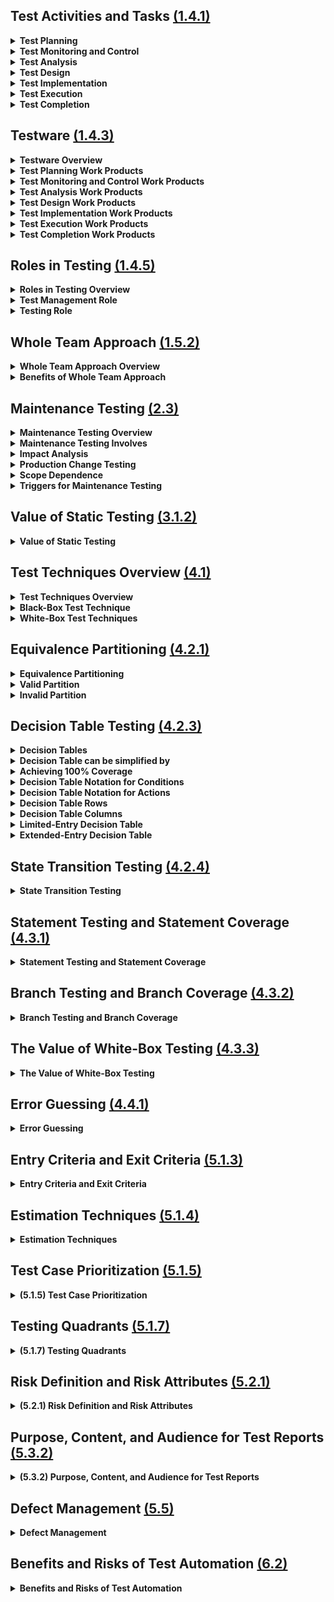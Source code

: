 <style>
details summary {
    font-weight: bold;
}
</style>


<!-- #region Section 1.4.1 -->

## Test Activities and Tasks [(1.4.1)](/Chapters/Chapter%201/Section_4.md#141)

<details>
  <summary>Test Planning</summary> 

- Define test objectives.
- Select the best approach to achieve objectives within constraints.

</details>

<details>
  <summary>Test Monitoring and Control</summary>

**Test Monitoring:**
- Continuously check all test activities.
- Compare actual progress against the test plan.

**Test Control:**
- Take actions to meet test objectives.

</details>

<details>
  <summary>Test Analysis</summary>

- Analyze the test basis to identify testable features.
- Define and prioritize test conditions with related risks.
- Evaluate Test Basis and Test Objects to identify defects and assess testability.
- Answer "What to test" with measurable coverage criteria.

</details>

<details>
  <summary>Test Design</summary>

- Turn Test Conditions into Test Cases and other Testware.
- Identify coverage items to specify test case inputs.
- Define test data requirements.
- Design test environment and identify required infrastructure and tools.
- Use [Testing Techniques](Chapters/Chapter%204/Chapter_4_Home.md) for support.
- Answer "How to test?"

</details>

<details>
  <summary>Test Implementation</summary>

- Create/gather testware for test execution (e.g., Test Data).
- Organize into Test Procedures and arrange within the Test Execution Schedule.
- Assemble into Test Suites.
- Create manual and automated test scripts.

</details>

<details>
  <summary>Test Execution</summary>

- Run tests according to the Test Execution Schedule.
- Compare actual test results with expected results.
- Log test results and defects.
- Perform manual or automated testing.
- Conduct continuous or pair testing sessions.

</details>

<details>
  <summary>Test Completion</summary>

- Occurs at Project Milestones:
  - Unresolved Defects
  - Change Requests
  - Product Backlog items
  - Milestones Examples: Release, End of Iterations, Test Level Completion
- Identify, archive, or hand over testware for future use.
- Shut down and archive the test environment.
- Review test activities for lessons learned and improvements.
- Create and share a Test Completion Report with stakeholders.

</details>

<!-- #endregion -->

<!-- #region Section 1.4.3 -->

## Testware [(1.4.3)](/Chapters/Chapter%201/Section_4.md#143)

<details>
  <summary>Testware Overview</summary>

- Created as output **Work Products** from [Test Activities](#141).
- No company creates and manages their Work Products the same.
- Proper management of configuration ensures consistency and integrity of Work Products.

</details>

<details>
  <summary>Test Planning Work Products</summary>

- Test Plan
- Test Schedule
- Risk Register
  - List of risks with:
    - Risk Likelihood
    - Risk Impact
    - [Risk Mitigation](Chapter%205#2) Info
- [Entry/Exit Criteria](Chapter%205#1)

</details>

<details>
  <summary>Test Monitoring and Control Work Products</summary>

- [Test Progress Reports](Chapter%205#Section3.2)
- [Documentation of Control Directives](Chapter%205#3)
- [Risk Information](Chapter%205#2)

</details>

<details>
  <summary>Test Analysis Work Products</summary>

- (Prioritized) Test Conditions
  - Acceptance Criteria
- Defect Reports with Test Basis defects (if not fixed directly)

</details>

<details>
  <summary>Test Design Work Products</summary>

- (Prioritized) Test Cases
- Test Charters
- Coverage Items
- Test Data Requirements
- Test Environment Requirements

</details>

<details>
  <summary>Test Implementation Work Products</summary>

- Test Procedures
- Automated Test Scripts
- Test Suites
- Test Data
- Test Execution Schedule
- Test Environment Variables
  - Stubs
  - Drivers
  - Simulators
  - Service Virtualizations

</details>

<details>
  <summary>Test Execution Work Products</summary>

- Test Logs
- [Defect Reports](Chapter%205#5)

</details>

<details>
  <summary>Test Completion Work Products</summary>

- [Test Completion Report](Chapter%205#532)
- Action Items for Improvement
- Documented Lessons Learned
- Change Requests
  - EX: Product Backlog Items

</details>

<!-- #endregion -->

<!-- #region Section 1.4.5 -->

## Roles in Testing [(1.4.5)](/Chapters/Chapter%201/Section_4.md#145)

<details>
  <summary>Roles in Testing Overview</summary>

- There are two (2) Principal Roles: **Test Management** and **Testing**
- Different people may take on these roles at different times.
  - Test Management Role can be performed by:
    - Team Leader
    - Test Manager
    - Development Manager
    - etc.
- One (1) person can also take on both roles at the same time.

</details>

<details>
  <summary>Test Management Role</summary>

- Overall responsible for:
  - Test Process
  - Test Team
  - Leadership of Test Activities
- Mainly focused on:
  - Activities of Test Plan
  - Test Monitoring
  - Test Controlling
  - Test Completion
- Agile Example:
  - Test Management tasks may be handled by Agile Team
  - Tasks for multiple teams or the entire organization may be performed by Test Managers outside of the Development Team

</details>

<details>
  <summary>Testing Role</summary>

- Overall responsible for:
  - Engineering (Technical) aspect of Testing
- Mainly focused on Activities of:
  - Test Analysis
  - Test Design
  - Test Implementation
  - Test Execution

</details>

<!-- #endregion -->

<!-- #region Section 1.5.2 -->

## Whole Team Approach [(1.5.2)](/Chapters/Chapter%201/Section_5.md#152)

<details>
  <summary>Whole Team Approach Overview</summary>

- Dependent on Context, Whole Team Approach is not always appropriate.
  - EX: Safety Critical, a high level of test independence may be needed.
- Any team member with the necessary knowledge or skills can perform any task.
- Whole team is responsible for Quality.

</details>

<details>
  <summary>Benefits of Whole Team Approach</summary>

- Improves team dynamics
- Enhances communication and collaboration
- Creates synergy

</details>

<!-- #endregion -->

<!-- #region Section 2.3 -->

## Maintenance Testing [(2.3)](/Chapters/Chapter%202/Section_3.md)

<details>
  <summary><strong>Maintenance Testing Overview</strong></summary>

  - Different Categories:
    - Corrective
    - Adaptive to changes in the environment
    - Improve performance or maintainability

</details>

<details>
  <summary><strong>Maintenance Testing Involves</strong></summary>

  - Planned Releases/Deployments
  - Unplanned Releases/Deployments (Hot Fixes)

</details>

<details>
  <summary><strong>Impact Analysis</strong></summary>

  - May be done before a change is made
  - Helps decide if the change is necessary

</details>

<details>
  <summary><strong>Production Change Testing</strong></summary>

  - Evaluates successful implementation
  - Checks for possible regressions on unchanged parts of the system

</details>

<details>
  <summary><strong>Scope Dependence</strong></summary>

  - Degree of risk of the change
  - Size of the existing system
  - Size of the change

</details>

<details>
  <summary><strong>Triggers for Maintenance Testing</strong></summary>

  - Modifications such as planned enhancements (Release-Based), corrective changes, or hot fixes
  - Upgrades or migrations of the operational environment
    - Can require tests associated with new environment, changes in software, or tests of data conversion
  - Retirement of a system
    - Testing of data archiving if long retention periods are required
    - Testing of restore and retrieval procedures after archiving

</details>

<!-- #endregion -->

<!-- #region Section 3.1.2 -->

## Value of Static Testing [(3.1.2)](/Chapters/Chapter%203/Section_1.md#312)

<details>
  <summary><strong>Value of Static Testing</strong></summary>

  - Can detect defects in the earliest phases of SDLC
  - Identify defects not found in Dynamic Testing
    - Unreachable Code
    - Design Patterns not implemented as desired
    - Defects in non-executable work products
  - Provides ability to evaluate the quality of Work Products
  - Provides build confidence in Work Products
  - Verifies documented requirements, so stakeholders can make sure requirements meet actual needs
  - Shared understanding between involved stakeholders
    - Should include a wide variety of stakeholders
  - Reviews may be more costly to implement, but overall project costs are much lower than with no reviews
    - Due to less time and effort necessary for fixing defects later
  - Code defects can be detected using Static Analysis more efficiently than Dynamic Testing
    - Fewer Code Defects
    - Lower overall Development effort

</details>

<!-- #endregion -->

<!-- #region Section 4.1 -->

## Test Techniques Overview [(4.1)](/Chapters/Chapter%204/Section_1.md)

<details>
  <summary><strong>Test Techniques Overview</strong></summary>

  - Supports tester in Test Analysis (what to test) and Test Design (how to test)
  - Helps to develop relatively small, but sufficient, set of test cases in a Systematic way
  - Helps tester _\_\_\_ during Test Analysis and Design:
    - Define Test Conditions
    - Identify coverage items
    - Identify Test Data

</details>

<details>
  <summary><strong>Black-Box Test Technique</strong></summary>

  - Referred to as Specification-Based Techniques
  - Based on analysis of the specified behavior of the test object without code knowledge
  - Test cases are independent of how the software is implemented
    - If there are code changes, but required behavior stays the same, test cases will stay useful

</details>

<details>
  <summary><strong>White-Box Test Techniques</strong></summary>

  - Referred to as Structure-Based Techniques
  - Based on analysis of the test object's internal structure and processing
  - Test cases are dependent on how the software is designed
    - Created only after design or implementation of the test object

</details>

<!-- #endregion -->

<!-- #region Section 4.2.1 -->

## Equivalence Partitioning [(4.2.1)](/Chapters/Chapter%204/Section_2.md#421)

<details>
  <summary><strong>Equivalence Partitioning</strong></summary>

  - Divides data into partitions
  - Partitions can be:
    - Continuous or discrete
    - Ordered or unordered
    - Finite or infinite
  - Theory:
    - If a test case tests one value from a partition and detects a defect
    - Then this defect should also be detected with other values within the same partition
    - Therefore one test for each partition is sufficient
  - Can be identified for any data element related to the test object:
    - Inputs
    - Outputs
    - Configuration items
    - Internal values
    - Time-Related values
    - Interface parameters
  - Simple test objects EP <u>CAN</u> be easy
    - In practice though, understanding how the test object will treat different values is often complicated
    - **Partitioning SHOULD BE done with care**
  - Coverage items are the Equivalence Partitions
  - Achieving 100% Coverage:
    - Test cases must exercise all identified partitions (includes invalid partitions) by covering each partition at least once
  - Coverage is measured by:
    - Number of partitions exercised by at least one test case
    - Divided by the total number of identified partitions
    - Coverage is expressed as a percentage
  - Many test objects include multiple sets of partitions
    - Test objects with more than one input parameter
    - Which means a test case will cover partitions from different sets of partitions
  - Each Choice Coverage
    - Simplest coverage criterion in the case of multiple sets of partitions
    - Each choice coverage requires test cases to exercise each partition from each set of partitions at least once
    - Each one does not take into account combinations of partitions

</details>

<details>
  <summary><strong>Valid Partition</strong></summary>

  - Partition containing valid values
    - Example - Valid values may be interpreted as those that should be processed by the test object or as those for which the specification defines their processing

</details>

<details>
  <summary><strong>Invalid Partition</strong></summary>

  - Partition containing invalid values
    - Example - Invalid values may be interpreted as those that should be ignored or rejected by the test object or as those for which no processing is defined in the test object specification
  - Definition of valid and invalid values dependent on team and organization

</details>

<!-- #endregion -->

<!-- #region Section 4.2.3 -->

## Decision Table Testing [(4.2.3)](/Chapters/Chapter%204/Section_2.md#423)

<details>
  <summary><strong>Decision Tables</strong></summary>

  - Used for testing implementation of system requirements that specify how different combinations of conditions result in different outcomes
  - Effective way of recording complex logic, such as business rules
  - Full decision table has enough columns to cover every combination of conditions  
  - Provides systematic approach to identify all combinations of conditions where some might be overlooked
  - Helps find any gaps or contradictions in the requirements
  - If there are many conditions:
    - Exercising all the decision rules may be time consuming:
      - Number of rules grows exponentially with the number of conditions
    - Reduce the number of rules that need to be exercised
    - Minimized decision table
    - Risk-Based approach

</details>

<details>
  <summary><strong>Decision Table can be simplified by</strong></summary>

- Deleting columns containing infeasible combinations of conditions
- Merging columns where conditions do not affect the outcome into a single column
- Minimization algorithms are out of scope of syllabus

</details>

<details>
  <summary>Achieving 100% Coverage</summary> 

- Test cases must exercise all these columns
- Number of exercised columns
- Divided by total number of feasible columns
- Expressed as a percentage

</details>

<details>
  <summary>Decision Table Notation for Conditions</summary> 

- **"T"** : True - Condition satisfied
- **"F"** : False - Condition is not satisfied
- **"-"** : Value of condition is irrelevant for action outcome
- **"N/A"** : Condition is infeasible for a given rule

</details>

<details>
  <summary>Decision Table Notation for Actions</summary> 

- **"X"** : Action should occur
- **"Blank"** : Action should not occur
- Other notations may be used

</details>

<details>
  <summary>Decision Table Rows</summary> 

- Conditions and resulting actions of the system are defined

</details>

<details>
  <summary>Decision Table Columns</summary> 

- Corresponds to a decision rule that defines a unique combination of conditions
- Along with associated actions

</details>

<details>
  <summary>Limited-Entry Decision Table</summary> 

- All values of the conditions and actions (except for irrelevant or infeasible ones) are shown as Boolean values (True or False)

</details>

<details>
  <summary>Extended-Entry Decision Table</summary> 

- Some or all conditions or actions may take on multiple values:
  - Ranges of numbers
  - Equivalence partitions
  - Discrete Values

</details>

<!-- #endregion -->

<!-- #region Section 4.2.4 -->

## State Transition Testing [(4.2.4)](/Chapters/Chapter%204/Section_2.md#424)

<details>
  <summary><strong>State Transition Testing</strong></summary>

  - **State Transition Diagram** 
    - Models the behavior of a system by showing its possible states and valid state transitions
    - Transition is initiated by an event:
      - May be additionally qualified by a guard condition
    - Transitions are assumed to be instantaneous and may sometimes result in the software taking action
    - Common Transition Labeling:
      - "Event [guard condition] / Action"
    - Guard conditions and actions can be omitted if they do not exist or are irrelevant for the tester
    
  - **Stable Table**
    - Equivalent Model to State Transition Diagram
    - **Rows** represent states
    - **Columns** represent events (together with guard conditions if they exist)
    - **Table Entries (Cells)** represent transitions and contain:
      - Target State
      - Resulting Actions, if defined
    - In contrast to Transition Diagram, State Table explicitly shows invalid transitions:
      - Represented by empty cells

  - Test case based on a State Transition Diagram or Stable Table is usually represented as a sequence of events:
    - Results in a sequence of state changes (and actions if necessary)
  - One test case may, and usually will, cover several transitions between states
  - There are many coverage criteria for state transition testing

  - **All States Coverage**
    - Coverage items are the states
    - Achieving 100% Coverage:
      - Test cases must ensure all states are visited
      - Number of visited states
      - Divided by the total number of states
      - Expressed as a percentage

  - **Valid Transitions Coverage**
    - Also called 0-Switch Coverage
    - Coverage items are single valid transitions
    - Achieving 100% Coverage:
      - Test cases must exercise all the valid transitions
      - Number of exercised valid transitions
      - Divided by the total number of valid transitions
      - Expressed as a percentage

  - **All Transitions Coverage**
    - Coverage items are all transitions shown in a State Table
    - Testing only one invalid transition in a single test case helps to avoid fault masking:
      - Situation in which one defect prevents the detection of another
    - Achieving 100% Coverage:
      - Test cases must exercise all the valid transitions and attempt to execute invalid transitions
      - Number of valid and invalid transitions exercised or attempted to be covered by executed test cases
      - Divided by the total number of valid and invalid transitions
      - Expressed as a percentage

  - **All States Coverage** is weaker than **Valid Transitions Coverage**:
    - Due to it typically being able to achieve without exercising all the transitions
  - **Valid Transitions** is the most widely used coverage criterion
  - Achieving full **Valid Transition Coverage** guarantees full **All States Coverage**
  - Achieving full **All Transitions Coverage** guarantees both full **All States Coverage** and full **Valid Transitions Coverage**:
    - Should be a minimum requirement for mission and safety-critical software

</details>

<!-- #endregion -->

<!-- #region Section 4.3.1 -->

## Statement Testing and Statement Coverage [(4.3.1)](/Chapters/Chapter%204/Section_3.md#431)

<details>
  <summary><strong>Statement Testing and Statement Coverage</strong></summary>

  - **Statement Testing**
    - Coverage items are executable statements
    - Design test cases that exercise statements in the code until an acceptable level of coverage is achieved
    - Coverage is measured as:
      - The number of statements exercised by the test cases
      - Divided by the total number of executable statements in the code
      - Expressed as a percentage
    - When 100% coverage is achieved:
      - Ensures all executable statements in the code have been tested at least once
      - Each statement with a defect has been executed:
        - May cause failure in detecting the presence of defect
      - Exercising a statement with a test case will not detect defects in **ALL** cases:
        - Data Dependent statements:
          - Division by zero
      - 100% Coverage does not guarantee all decision logics have been tested:
        - May not exercise all branches

</details>

<!-- #endregion -->

<!-- #region Section 4.3.2 -->

## Branch Testing and Branch Coverage [(4.3.2)](/Chapters/Chapter%204/Section_3.md#432)

<details>
  <summary><strong>Branch Testing and Branch Coverage</strong></summary>

  - **Branch**
    - Transfer of control between 2 nodes in control graph
    - Shows possible sequences in which source code statements are executed in the test object
    - Transfer of control can be:
      - Unconditional (Straight-Line Code)
      - Conditional (Decision outcome)

  - **Branch Testing**
    - Coverage items are branches
    - Design test cases to exercise branches in the code until an acceptable level of coverage is achieved
    - Coverage is measured as:
      - Number of branches exercised by the test cases
      - Divided by the total number of branches
      - Expressed as a percentage

  - **100% Branch Coverage**
    - All branches in the code, unconditional and conditional, are exercised by test cases
    - Conditional branches typically correspond to a true or false outcome:
      - "If...Then" Decision
      - A Switch/Case Statement
      - Decision to exit or continue loop
    - Exercising a branch with a test case will not detect defects in all cases:
      - May not detect defects requiring the execution of a specific path in the code
    - Branch coverage subsumes statement coverage:
      - Any set of test cases achieving 100% **Branch Coverage** also achieves 100% **Statement Coverage**, but not vice versa

</details>

<!-- #endregion -->

<!-- #region Section 4.3.3 -->

## The Value of White-Box Testing [(4.3.3)](/Chapters/Chapter%204/Section_3.md#433)

<details>
  <summary><strong>The Value of White-Box Testing</strong></summary>

  - **Fundamental Strength**
    - Entire software implementation is taken into account during testing
    - Facilitates defect detection even when software specification is vague, outdated, or incomplete

  - **Weakness**
    - If the software does not implement one or more requirements, White-Box Testing may not detect the resulting defects of omission

  - Can be used in Static Testing
    - During dry runs of code

  - Well suited to reviewing code that is not yet ready for:
    - Execution
    - Pseudocode
    - High-Level or Top-Down Logic which can be modeled with a control flow graph

  - Only Black-Box Testing does not provide a measure of actual code coverage
  - White-Box Coverage measures provide an objective measurement of coverage:
    - Provides the necessary information to allow additional tests to be generated for:
      - Increase of coverage
      - Increase of confidence in the code

</details>

<!-- #endregion -->

<!-- #region Section 4.4.1 -->

## Error Guessing [(4.4.1)](/Chapters/Chapter%204/Section_4.md#441)

<details>
  <summary><strong>Error Guessing</strong></summary>

  - Used to anticipate the occurrence of errors, defects, and failures based on tester's knowledge:
    - How the application has worked in the past
    - Type of errors developers tend to make
    - Type of defects from errors
    - Types of failures that have occurred in other, similar applications

  - Generally, errors, defects, and failures may be related to:
    - **Input**
      - Correct input not accepted
      - Parameters wrong or missing
    - **Output**
      - Wrong format
      - Wrong result
    - **Logic**
      - Missing cases
      - Wrong operator
    - **Computation**
      - Incorrect operand
      - Wrong computation
    - **Interfaces**
      - Parameter mismatch
      - Incompatible types
    - **Data**
      - Incorrect initialization
      - Wrong type
  
  - Fault attacks are a methodical approach to the implementation of error guessing
  - Technique requires tester to create or acquire a list of possible:
    - Errors
    - Defects
    - Failures

    - The list will help:
      - Identify defects associated with the errors
      - Expose the defects
      - Cause the failures

    - List can be built based on:
      - Experience 
      - Defect and Failure data
      - Common knowledge about why software fails

</details>


<!-- #endregion -->

<!-- #region Section 5.1.3 -->

## Entry Criteria and Exit Criteria [(5.1.3)](/Chapters/Chapter%205/Section_1.md#513)

<details>
  <summary><strong>Entry Criteria and Exit Criteria</strong></summary>

  - Both Entry and Exit Criteria should be defined for each test level
  - Both will differ based on the test objectives

  - **Entry Criteria**
    - Defines the preconditions for undertaking a given activity
    - If it is not met, it is likely that the activity will prove to be more:
      - Difficult
      - Time-Consuming
      - Costly
      - Risky
    - Typical Entry Criteria:
      - **Availability of Resources**
        - People
        - Tools
        - Environments
        - Test Data
        - Budget
        - Time
      - **Availability of Software**
        - Test Basis
        - Testable Requirements
        - User Stories
        - Test Cases
      - **Initial Quality Level of a Test Object**
        - All Smoke Tests have passed
        
  - **Exit Criteria**
    - Defines what must be achieved in order to declare an activity completed
    - Typical Exit Criteria:
      - **Measures of Thoroughness**
        - Achieved level of Coverage
        - Number of Unresolved Defects
        - Defect Density
        - Number of Failed Test Cases
      - **Completion Criteria**
        - Planned Tests have been executed
        - Static Testing has be performed
        - All defects found are reported
        - All Regression Tests are automated
      - **Running out of time or budget**
    - If stakeholders have reviewed and accepted the risks to go live, all Exit Criteria do not need to be satisfied

  - **Agile Software Development**
    - Exit Criteria is known as **Definition of Done**
      - Defines the team's objective metrics for a releasable item
    - Entry Criteria is known as **Definition of Ready**
      - Criteria that must be fulfilled to start the development and/or testing activities

</details>

<!-- #endregion -->

<!-- #region Section 5.1.4 -->

## Estimation Techniques [(5.1.4)](/Chapters/Chapter%205/Section_1.md#514)

<details>
  <summary><strong>Estimation Techniques</strong></summary>

  - **Estimation Overview**
    - Predicting the amount of test-related work needed to meet the objectives of a test project
    - Important to clarify to stakeholders that the estimate is based on several assumptions and is subject to estimation error
    - Estimation for small tasks is usually more accurate than for large tasks
    - For large tasks, decompose into smaller tasks and estimate those

  - **Estimation based on Ratios**
    - **Metrics-Based Technique**
      - Figures collected from previous projects within the organization
        - Allows deriving "standard" ratios for similar projects
      - Best source for estimation is historical data from the organization
        - Example:
          - Previous Project Development-to-Test Effort ratio was 3:2
          - Current Project Development Effort is 600 person-days
          - Test Estimate = 400 person-days
            - Calculation: 600 / 3 = 200, 200 * 2 = 400

  - **Extrapolation**
    - **Metrics-Based Technique**
      - Measurements are made early in the project to gather data
      - Effort required for the remaining work is approximated by extrapolating this data
        - Usually with a mathematical model
      - Suitable for Iterative SDLCs
        - Example:
          - Extrapolate test effort for the next iteration as the average effort from the last three iterations

  - **Wideband Delphi**
    - **Iterative, Expert-Based Technique**
      - Experts make experience-based estimations
      - Experts estimate effort in isolation
      - Results are collected, and if deviations are out of agreed boundaries, experts discuss and re-estimate
      - Repeated until consensus is achieved

    - **Planning Poker**
      - Variant of Wideband Delphi
      - Commonly used in Agile Software Development
      - Estimates made using cards with numbers representing effort size

  - **Three-Point Estimation**
    - **Expert-Based Technique**
      - Estimation is based on a single test case
      - Experts provide three estimations:
        - Most Optimistic (A)
        - Most Likely (M)
        - Most Pessimistic (B)
      - Final Estimate (E) = (A + 4*M + B) / 6
      - Allows calculation of measurement error
        - SD = (B - A) / 6

    - **Example:**
      - A = 6
      - M = 9
      - B = 18
      - Estimation:
        - E = (6 + (4 * 9) + 18) / 6 = 10
        - For 4 test cases: E = 10 * 4 = 40
      - Measurement Error:
        - SD = (18 - 6) / 6 = 2
      - Final Answer:
        - 10 ± 2

</details>


<!-- #endregion -->

<!-- #region Section 5.1.5 -->

## Test Case Prioritization [(5.1.5)](/Chapters/Chapter%205/Section_1.md#515)

<details>
  <summary><strong>(5.1.5) Test Case Prioritization</strong></summary>

  - Test Cases and Test procedures are specified and assembled into Test Suites
    - Test Suites are then arranged in a Test Execution Schedule
      - Defined by the order they are to be run

  - Different factors are taken into account
  - Most commonly used Test Case Prioritization Strategies:
    - **Risk-Based Prioritization**
      - Order of Test Execution is based on results of [Risk Analysis](Section_2.md#523)
      - Test Cases covering the most important risks are executed first

    - **Coverage-Based Prioritization**
      - Order of Test Execution is based on Coverage (Statement Coverage)
      - Test Cases achieving the highest coverage are executed first
      - **Additional Coverage Prioritization**
        - Another variant of Coverage-Based Prioritization
        - Test Case achieving the highest coverage is executed first
        - Each subsequent test case is the one that achieves the highest additional coverage

    - **Requirements-Based Prioritization**
      - Order of Test Execution is based on the priorities of the requirements traced back to the corresponding test cases
      - Requirement priorities are defined by stakeholders
      - Test cases related to the most important requirements are executed first

  - Ideally Test Cases would be ordered to run based on their priority levels using one of the above-mentioned prioritization strategies
    - If test cases or features being tested have dependencies, this may not work
    - If a test case with a higher priority is dependent on a test case with a lower priority, the lower priority test case must be executed first

  - Order of Test execution must also take into account of the availability of resources
    - Required Test Tools
    - Required Test Environments
    - Required People that may only be available for a specific time window

</details>


<!-- #endregion -->

<!-- #region Section 5.1.7 -->

## Testing Quadrants [(5.1.7)](/Chapters/Chapter%205/Section_1.md#517)

<details>
  <summary><strong>(5.1.7) Testing Quadrants</strong></summary>

  - With Agile, Testing Quadrants are grouped by the test levels with the appropriate:
    - Test Types
    - Activities
    - Test Techniques
    - Work Products

  - Model supports test management in visualizing this
    - Ensures that all appropriate test types and test levels are included in the SDLC
    - Understands that some test types are more relevant to certain test levels than others
    - Provides a way to differentiate and describe the types of tests to:
      - All Stakeholders
      - Developers
      - Testers
      - Business Representatives

  - Tests can be Business Facing or Technology Facing
  - Tests support the team (Guide the development) or critique the product (Measure its behavior against the expectations)
    - These two viewpoints determine the four quadrants:

    - **Quadrant Q1** (Technology Facing, support the team)
      - Contains:
        - Component
        - Component Integration Tests
      - Tests should be automated and included in CI process

    - **Quadrant Q2** (Business Facing, support the team)
      - Contains:
        - Functional tests
        - Examples
        - User Story Tests
        - User Experience Prototypes
        - API Testing
        - Simulation
      - These tests check the acceptance criteria
      - Tests can be manual or automated

    - **Quadrant Q3** (Business Facing, critique the product)
      - Contains:
        - Exploratory Testing
        - Usability Testing
        - User Acceptance Testing
      - User Oriented and often manual

    - **Quadrant Q4** (Technology Facing, critique the product)
      - Contains:
        - Smoke Tests
        - Non-Functional Tests (except Usability Tests)
      - Tests are often automated

</details>


<!-- #endregion -->

<!-- #region Section 5.2.1 -->

## Risk Definition and Risk Attributes [(5.2.1)](/Chapters/Chapter%205/Section_2.md#521)

<details>
  <summary><strong>(5.2.1) Risk Definition and Risk Attributes</strong></summary>

  - Risk is a potential **Event** whose occurrence causes an adverse effect:
    - Event
    - Hazard
    - Threat
    - Situation

  - Risk can be characterized by two factors:
    - **Risk Likelihood**
      - Probability of Risk Occurrence (greater than 0, less than 1)
    - **Risk Impact (Harm)**
      - Consequences of this occurrence
    - These factors express the risk level
      - Measure for the risk
      - Higher the risk level, the more important is its treatment
    - **Risk Level = Risk Impact * Risk Likelihood**

</details>


<!-- #endregion -->

<!-- #region Section 5.3.2 -->

## Purpose, Content, and Audience for Test Reports [(5.3.2)](/Chapters/Chapter%205/Section_3.md#532)

<details>
  <summary><strong>(5.3.2) Purpose, Content, and Audience for Test Reports</strong></summary>

  - **Test Reporting** summarizes and communicates test information during and after testing

  - **Test Progress Reports** support the ongoing control of the testing
    - When changes are needed due to deviation from the plan or changed circumstances, report must provide enough information to make modifications to:
      - Test Schedule
      - Resources
      - Test Plan

  - **Test Completion Reports**
    - Summarize a specific stage of testing and can give information for subsequent testing
      - Test Level
      - Test Cycle
      - Iteration
    - Prepared during test completion, when a **Test Level** is complete:
      - Project
      - Test level
      - Test type
    - Or ideally, the exit criteria have been met
    - Report uses test progress reports and other data
    - Typically includes:
      - Test Summary
      - Testing and Product quality evaluation based on the original test plan
        - Test Objectives
        - Exit Criteria
      - Deviations from the test plan
        - Differences from the planned schedule, duration, and effort
      - Testing impediments and workarounds
      - Test metrics based on test progress reports
      - Unmitigated risks, defects not fixed
      - Lessons learned that are relevant to the testing
  
  - During Test Monitoring and Control, test team generates test progress reports for stakeholders to keep them informed
  - Test Reports are usually generated on a regular basis and include:
    - Test Period
    - Test Progress including any notable deviations
      - Ahead or behind schedule
    - Impediments for testing and their workarounds
    - [Test Metrics](#531)
    - New and changed risks within the testing period
    - Testing planned for the next period

  - Different audiences:
    - Require different information in the reports
    - Influence the degree of formality
    - The frequency of reporting
  
  - Test Progress Reporting to others in the same team is often frequent and informal
  - Project Testing Completion Reporting follows a set template and occurs only once

  - Test Completion Reports and Test Progress Reports (Test Status Reports) templates and examples can be found at ISO/IEC/IEEE 29119-3

</details>


<!-- #endregion -->

<!-- #region Section 5.5 -->

## Defect Management [(5.5)](/Chapters/Chapter%205/Section_5.md)

<details>
  <summary><strong>Defect Management</strong></summary>

  - A major test objective is to find defects, therefore an established Defect Management Process is essential
  - Reported anomalies may turn out to be real defects or something else
    - False positive
    - Change request
  - These defects are resolved during the process of dealing with defect reports
  - Anomalies may be reported during any phase of the SDLC and the form depends on the SDLC
  - At a minimum, Defect Management Process includes a workflow for handling individual anomalies from their discovery to their closure and rules for their classification
  - Workflow typically comprises activities to:
    - Log the reported anomalies
    - Analyze anomalies
    - Classify anomalies
    - Decide on a suitable response
      - Fix anomalies
      - Keep as is
    - Close the defect report

  - Typical defect reports have the following objectives:
    - Provide those responsible for handling and resolving reported defects with sufficient information to resolve the issue
    - Provide a means of tracking the quality of the work product
    - Provide ideas for improvement of the development and test process

  - A defect report logged during dynamic testing typically includes:
    - Unique identifier
    - Title with a short summary of the anomaly being reported
    - Date when the anomaly was observed, issuing organization, and author, including their role
    - Identification of the test object and test environment
    - Context of the defect
      - Test case being run
      - Test activity being performed
      - SDLC phase
      - Other relevant information such as:
        - Test technique
        - Checklist
        - Test data being used
    - Description of the failure to enable reproduction and resolution including the steps that detected the anomaly, and any relevant **test logs**, **database dumps**, **screenshots**, or **recordings**
    - Expected/Actual Results
    - Severity of defect on the interests of stakeholders or requirements
    - Priority to fix
    - Status of the defect
      - Open
      - Deferred
      - Duplicate
      - Waiting to be fixed
      - Awaiting confirmation of testing
      - Re-opened
      - Closed
      - Rejected
    - References
      - to the test cases

  - Some of the listed data may automatically included when using defect management tools
    - Identifier
    - Date
    - Author
    - Initial Status

  - Document templates for a defect report and example defect reports can be found in ISO/IEC/IEEE 29119-3 Standard

</details>


<!-- #endregion -->

<!-- #region Section 6.2 -->

## Benefits and Risks of Test Automation [(6.2)](/Chapters/Chapter%206/Section_2.md)

<details>
  <summary><strong>Benefits and Risks of Test Automation</strong></summary>

  - Acquiring a tool does not guarantee success
    - Each new tool will require effort to achieve real and lasting benefits
      - Tool introduction
      - Tool maintenance
      - Tool training
    - Some risks need analysis and mitigation

  - **Test Automation Benefits:**
    - Time saved by reducing repetitive manual work
      - Execute regression tests
      - Re-enter the same test data
      - Compare expected vs actual results
      - Check against coding standards
    - Prevention of simple human errors through greater consistency and repeatability
      - Tests are consistently derived from requirements
      - Test data is created in a systematic manner
      - Tests are executed by a tool in the same order with the same frequency
    - More objective assessment (coverage) and providing measures that are too complicated for humans to derive
    - Easier access to information about testing to support test management and test reporting
      - Statistics
      - Graphs
      - Aggregated data about test progress
      - Defect rates
      - Test execution duration
    - Reduced test execution times to provide earlier defect detection, faster feedback, and faster time to market
    - More time for testers to design new, deeper, and more effective tests

  - **Test Automation Risks:**
    - Unrealistic expectations about the benefits of a tool
      - Functionality
      - Ease of use
    - Inaccurate estimations of time, costs, and effort required to introduce a tool, maintain test scripts, and change the existing manual test process
    - Using a test tool when manual testing is more appropriate
    - Relying on a tool too much
      - Ignoring the need for human critical thinking
    - The dependency on the tool vendor which may:
      - Go out of business
      - Retire the tool
      - Sell the tool to a different vendor
      - Provide poor support
        - Responses to queries
        - Upgrades
        - Defect fixes
    - Using open-source software which may be abandoned, leading to no further updates, or requiring frequent updates due to further development
    - The automation tool is not compatible with the development platform
    - Choosing an unsuitable tool that does not comply with regulatory requirements and/or safety standards

</details>


<!-- #endregion -->